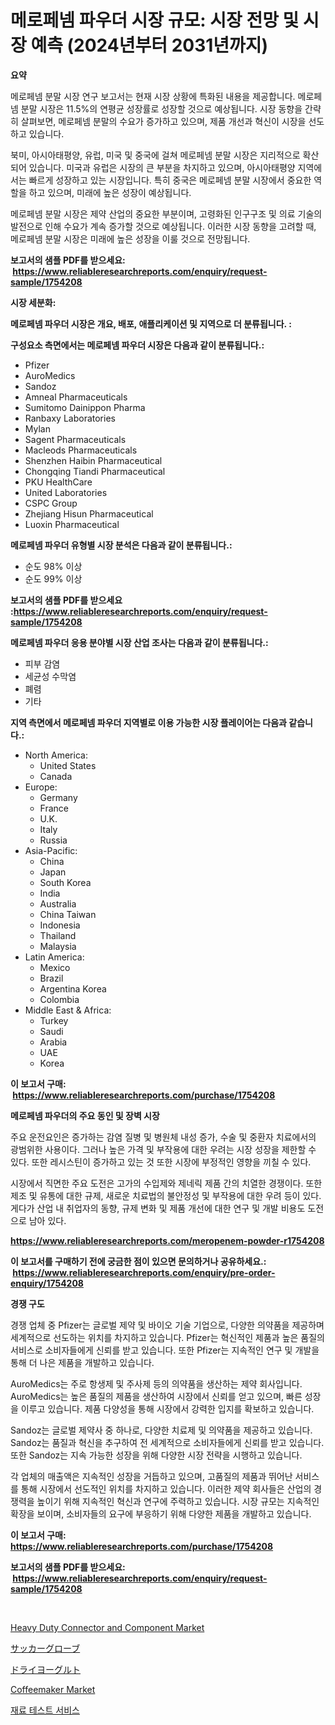 <p><h1>메로페넴 파우더 시장 규모: 시장 전망 및 시장 예측 (2024년부터 2031년까지)</h1></p><p><strong>요약</strong></p>
<p><p>메로페넴 분말 시장 연구 보고서는 현재 시장 상황에 특화된 내용을 제공합니다. 메로페넴 분말 시장은 11.5%의 연평균 성장률로 성장할 것으로 예상됩니다. 시장 동향을 간략히 살펴보면, 메로페넴 분말의 수요가 증가하고 있으며, 제품 개선과 혁신이 시장을 선도하고 있습니다.</p><p>북미, 아시아태평양, 유럽, 미국 및 중국에 걸쳐 메로페넴 분말 시장은 지리적으로 확산되어 있습니다. 미국과 유럽은 시장의 큰 부분을 차지하고 있으며, 아시아태평양 지역에서는 빠르게 성장하고 있는 시장입니다. 특히 중국은 메로페넴 분말 시장에서 중요한 역할을 하고 있으며, 미래에 높은 성장이 예상됩니다.</p><p>메로페넴 분말 시장은 제약 산업의 중요한 부분이며, 고령화된 인구구조 및 의료 기술의 발전으로 인해 수요가 계속 증가할 것으로 예상됩니다. 이러한 시장 동향을 고려할 때, 메로페넴 분말 시장은 미래에 높은 성장을 이룰 것으로 전망됩니다.</p></p>
<p><strong>보고서의 샘플 PDF를 받으세요: &nbsp;<a href="https://www.reliableresearchreports.com/enquiry/request-sample/1754208">https://www.reliableresearchreports.com/enquiry/request-sample/1754208</a></strong></p>
<p><strong>시장 세분화:</strong></p>
<p><strong> 메로페넴 파우더 시장은 개요, 배포, 애플리케이션 및 지역으로 더 분류됩니다. :</strong></p>
<p><strong>구성요소 측면에서는 메로페넴 파우더 시장은 다음과 같이 분류됩니다.:</strong></p>
<p><ul><li>Pfizer</li><li>AuroMedics</li><li>Sandoz</li><li>Amneal Pharmaceuticals</li><li>Sumitomo Dainippon Pharma</li><li>Ranbaxy Laboratories</li><li>Mylan</li><li>Sagent Pharmaceuticals</li><li>Macleods Pharmaceuticals</li><li>Shenzhen Haibin Pharmaceutical</li><li>Chongqing Tiandi Pharmaceutical</li><li>PKU HealthCare</li><li>United Laboratories</li><li>CSPC Group</li><li>Zhejiang Hisun Pharmaceutical</li><li>Luoxin Pharmaceutical</li></ul></p>
<p><strong> 메로페넴 파우더 유형별 시장 분석은 다음과 같이 분류됩니다.:</strong></p>
<p><ul><li>순도 98% 이상</li><li>순도 99% 이상</li></ul></p>
<p><strong>보고서의 샘플 PDF를 받으세요 :<a href="https://www.reliableresearchreports.com/enquiry/request-sample/1754208">https://www.reliableresearchreports.com/enquiry/request-sample/1754208</a></strong></p>
<p><strong> 메로페넴 파우더 응용 분야별 시장 산업 조사는 다음과 같이 분류됩니다.:</strong></p>
<p><ul><li>피부 감염</li><li>세균성 수막염</li><li>폐렴</li><li>기타</li></ul></p>
<p><strong>지역 측면에서 메로페넴 파우더 지역별로 이용 가능한 시장 플레이어는 다음과 같습니다.:</strong></p>
<p><ul>
    <li>
        North America:
        <ul>
            <li>United States</li>
            <li>Canada</li>
        </ul>
    </li>
    <li>
        Europe:
        <ul>
            <li>Germany</li>
            <li>France</li>
            <li>U.K.</li>
            <li>Italy</li>
            <li>Russia</li>
        </ul>
    </li>
    <li>
        Asia-Pacific:
        <ul>
            <li>China</li>
            <li>Japan</li>
            <li>South Korea</li>
            <li>India</li>
            <li>Australia</li>
            <li>China Taiwan</li>
            <li>Indonesia</li>
            <li>Thailand</li>
            <li>Malaysia</li>
        </ul>
    </li>
    <li>
        Latin America:
        <ul>
            <li>Mexico</li>
            <li>Brazil</li>
            <li>Argentina Korea</li>
            <li>Colombia</li>
        </ul>
    </li>
    <li>
        Middle East & Africa:
        <ul>
            <li>Turkey</li>
            <li>Saudi</li>
            <li>Arabia</li>
            <li>UAE</li>
            <li>Korea</li>
        </ul>
    </li>
    </ul></p>
<p><strong>이 보고서 구매: &nbsp;<a href="https://www.reliableresearchreports.com/purchase/1754208">https://www.reliableresearchreports.com/purchase/1754208</a></strong></p>
<p><strong>메로페넴 파우더의 주요 동인 및 장벽 시장</strong></p>
<p><p>주요 운전요인은 증가하는 감염 질병 및 병원체 내성 증가, 수술 및 중환자 치료에서의 광범위한 사용이다. 그러나 높은 가격 및 부작용에 대한 우려는 시장 성장을 제한할 수 있다. 또한 레시스틴이 증가하고 있는 것 또한 시장에 부정적인 영향을 끼칠 수 있다.</p><p>시장에서 직면한 주요 도전은 고가의 수입제와 제네릭 제품 간의 치열한 경쟁이다. 또한 제조 및 유통에 대한 규제, 새로운 치료법의 불안정성 및 부작용에 대한 우려 등이 있다. 게다가 산업 내 취업자의 동향, 규제 변화 및 제품 개선에 대한 연구 및 개발 비용도 도전으로 남아 있다.</p></p>
<p><strong><a href="https://www.reliableresearchreports.com/meropenem-powder-r1754208">https://www.reliableresearchreports.com/meropenem-powder-r1754208</a></strong></p>
<p><strong>이 보고서를 구매하기 전에 궁금한 점이 있으면 문의하거나 공유하세요.: &nbsp;<a href="https://www.reliableresearchreports.com/enquiry/pre-order-enquiry/1754208">https://www.reliableresearchreports.com/enquiry/pre-order-enquiry/1754208</a></strong></p>
<p><strong>경쟁 구도</strong></p>
<p><p>경쟁 업체 중 Pfizer는 글로벌 제약 및 바이오 기술 기업으로, 다양한 의약품을 제공하며 세계적으로 선도하는 위치를 차지하고 있습니다. Pfizer는 혁신적인 제품과 높은 품질의 서비스로 소비자들에게 신뢰를 받고 있습니다. 또한 Pfizer는 지속적인 연구 및 개발을 통해 더 나은 제품을 개발하고 있습니다.</p><p>AuroMedics는 주로 항생제 및 주사제 등의 의약품을 생산하는 제약 회사입니다. AuroMedics는 높은 품질의 제품을 생산하여 시장에서 신뢰를 얻고 있으며, 빠른 성장을 이루고 있습니다. 제품 다양성을 통해 시장에서 강력한 입지를 확보하고 있습니다.</p><p>Sandoz는 글로벌 제약사 중 하나로, 다양한 치료제 및 의약품을 제공하고 있습니다. Sandoz는 품질과 혁신을 추구하여 전 세계적으로 소비자들에게 신뢰를 받고 있습니다. 또한 Sandoz는 지속 가능한 성장을 위해 다양한 시장 전략을 시행하고 있습니다.</p><p>각 업체의 매출액은 지속적인 성장을 거듭하고 있으며, 고품질의 제품과 뛰어난 서비스를 통해 시장에서 선도적인 위치를 차지하고 있습니다. 이러한 제약 회사들은 산업의 경쟁력을 높이기 위해 지속적인 혁신과 연구에 주력하고 있습니다. 시장 규모는 지속적인 확장을 보이며, 소비자들의 요구에 부응하기 위해 다양한 제품을 개발하고 있습니다.</p></p>
<p><strong>이 보고서 구매: &nbsp; <a href="https://www.reliableresearchreports.com/purchase/1754208">https://www.reliableresearchreports.com/purchase/1754208</a></strong></p>
<p><strong>보고서의 샘플 PDF를 받으세요: &nbsp;<a href="https://www.reliableresearchreports.com/enquiry/request-sample/1754208">https://www.reliableresearchreports.com/enquiry/request-sample/1754208</a></strong><strong></strong></p>
<p>&nbsp;</p>
<p><p><a href="https://sulfuric-clavicle-d39.notion.site/Heavy-Duty-Connector-and-Component-Market-Analysis-Its-CAGR-Market-Segmentation-and-Global-Industr-e126268fe68b4e8c8fc1cdda6a87210f">Heavy Duty Connector and Component Market</a></p><p><a href="https://medium.com/@kyaorris56456/%E3%82%B5%E3%83%83%E3%82%AB%E3%83%BC%E3%82%B0%E3%83%AD%E3%83%BC%E3%83%96%E5%B8%82%E5%A0%B4%E3%81%AF-2031%E5%B9%B4%E3%81%BE%E3%81%A7%E3%81%AE%E5%B8%82%E5%A0%B4%E3%82%B7%E3%82%A7%E3%82%A2-%E3%82%B5%E3%82%A4%E3%82%BA-%E3%81%8A%E3%82%88%E3%81%B3%E4%BA%88%E6%B8%AC%E3%81%95%E3%82%8C%E3%82%8B%E4%BA%88%E6%B8%AC%E3%81%AB%E7%84%A6%E7%82%B9%E3%82%92%E5%BD%93%E3%81%A6%E3%81%A6%E3%81%84%E3%81%BE%E3%81%99-37447c50155c">サッカーグローブ</a></p><p><a href="https://github.com/jkjreqjscoxx7/Market-Research-Report-List-1/blob/main/641233327703.md">ドライヨーグルト</a></p><p><a href="https://view.publitas.com/reportprime-1/coffeemaker-market-trends-and-market-analysis-forecasted-for-period-2024-2031/">Coffeemaker Market</a></p><p><a href="https://github.com/BrettWeberrt8767765/Market-Research-Report-List-1/blob/main/680600825285.md">재료 테스트 서비스</a></p></p>